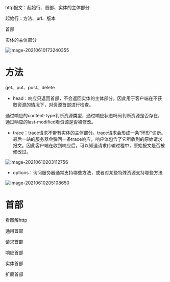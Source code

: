 http报文：起始行、首部、实体的主体部分

起始行：方法、url、版本

首部

实体的主体部分

![image-20210610173240355](D:\note\http权威指南\images\image-20210610173240355.png)

# 方法

get、put、post、delete

- head：响应只返回首部，不会返回实体的主体部分。因此用于客户端在不获取资源的情况下，对资源首部进行检查。

通过响应的content-type判断资源类型，通过响应状态吗码判断资源是否存在，通过响应的last-modified看资源是否被修改。

- trace：trace请求不带有实体的主体部分。trace请求会形成一条“环形”诊断。最后一站的服务器会弹回一条trace响应，响应体包含了它所收到的原始请求报文。因此客户端在收到响应后，可以知道请求传输过程中，原始报文是否被修改过。

![image-20210610203112756](D:\note\http权威指南\images\image-20210610203112756.png)

- options：询问服务器通常支持哪些方法，或者对某些特殊资源支持哪些方法

![image-20210610205108650](D:\note\http权威指南\images\image-20210610205108650.png)

# 首部

看图解http

通用首部

请求首部

响应首部

实体首部

扩展首部